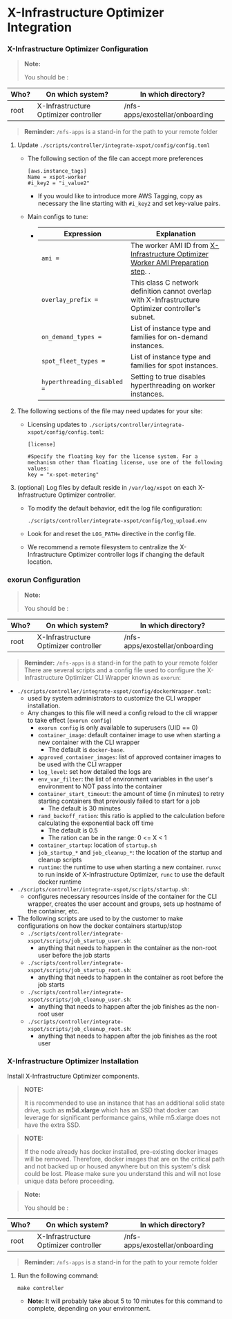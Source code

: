 # X-Infrastructure Optimizer Integration

### X-Infrastructure Optimizer Configuration <a href="#user-content-x-infrastructure-optimizer-configuration" id="user-content-x-infrastructure-optimizer-configuration"></a>

> **Note:**
>
> You should be :

| Who? | On which system?             | In which directory?             |
| ---- | ---------------------------- | ------------------------------- |
| root | X-Infrastructure Optimizer controller | /nfs-apps/exostellar/onboarding |

> **Reminder:** `/nfs-apps` is a stand-in for the path to your remote folder

1. Update `./scripts/controller/integrate-xspot/config/config.toml`
   *   The following section of the file can accept more preferences

       ```
       [aws.instance_tags]
       Name = xspot-worker
       #i_key2 = "i_value2"
       ```

       * If you would like to introduce more AWS Tagging, copy as necessary the line starting with `#i_key2` and set key-value pairs.
   * Main configs to tune:
     * | Expression                  | Explanation                                                                                                                                                 |
       | --------------------------- | ----------------------------------------------------------------------------------------------------------------------------------------------------------- |
       | `ami =`                     | The worker AMI ID from [X-Infrastructure Optimizer Worker AMI Preparation step](https://github.com/Exostellar-Labs/docs#x-infrastructure-optimizer-worker-ami-preparation). . |
       | `overlay_prefix =`          | This class C network definition cannot overlap with X-Infrastructure Optimizer controller's subnet.                                                                  |
       | `on_demand_types =`         | List of instance type and families for on-demand instances.                                                                                                 |
       | `spot_fleet_types =`        | List of instance type and families for spot instances.                                                                                                      |
       | `hyperthreading_disabled =` | Setting to true disables hyperthreading on worker instances.                                                                                                |
2. The following sections of the file may need updates for your site:
   *   Licensing updates to `./scripts/controller/integrate-xspot/config/config.toml`:

       ```
       [license]

       #Specify the floating key for the license system. For a mechanism other than floating license, use one of the following values:
       key = "x-spot-metering"
       ```
3. (optional) Log files by default reside in `/var/log/xspot` on each X-Infrastructure Optimizer controller.
   *   To modify the default behavior, edit the log file configuration:

       ```
       ./scripts/controller/integrate-xspot/config/log_upload.env
       ```
   * Look for and reset the `LOG_PATH=` directive in the config file.
   * We recommend a remote filesystem to centralize the X-Infrastructure Optimizer controller logs if changing the default location.

### exorun Configuration <a href="#user-content-exorun-configuration" id="user-content-exorun-configuration"></a>

> **Note:**
>
> You should be :

| Who? | On which system?             | In which directory?             |
| ---- | ---------------------------- | ------------------------------- |
| root | X-Infrastructure Optimizer controller | /nfs-apps/exostellar/onboarding |

> **Reminder:** `/nfs-apps` is a stand-in for the path to your remote folder There are several scripts and a config file used to configure the X-Infrastructure Optimizer CLI Wrapper known as `exorun`:

* `./scripts/controller/integrate-xspot/config/dockerWrapper.toml`:
  * used by system administrators to customize the CLI wrapper installation.
  * Any changes to this file will need a config reload to the cli wrapper to take effect (`exorun config`)
    * `exorun config` is only available to superusers (UID == 0)
    * `container_image`: default container image to use when starting a new container with the CLI wrapper
      * The default is `docker-base`.
    * `approved_container_images`: list of approved container images to be used with the CLI wrapper
    * `log_level`: set how detailed the logs are
    * `env_var_filter`: the list of environment variables in the user's environment to NOT pass into the container
    * `container_start_timeout`: the amount of time (in minutes) to retry starting containers that previously failed to start for a job
      * The default is 30 minutes
    * `rand_backoff_ration`: this ratio is applied to the calculation before calculating the exponential back off time
      * The default is 0.5
      * The ration can be in the range: 0 <= X < 1
    * `container_startup`: location of `startup.sh`
    * `job_startup_*` and `job_cleanup_*`: the location of the startup and cleanup scripts
    * `runtime`: the runtime to use when starting a new container. `runxc` to run inside of X-Infrastructure Optimizer, `runc` to use the default docker runtime
* `./scripts/controller/integrate-xspot/scripts/startup.sh`:
  * configures necessary resources inside of the container for the CLI wrapper, creates the user account and groups, sets up hostname of the container, etc.
* The following scripts are used to by the customer to make configurations on how the docker containers startup/stop
  * `./scripts/controller/integrate-xspot/scripts/job_startup_user.sh`:
    * anything that needs to happen in the container as the non-root user before the job starts
  * `./scripts/controller/integrate-xspot/scripts/job_startup_root.sh`:
    * anything that needs to happen in the container as root before the job starts
  * `./scripts/controller/integrate-xspot/scripts/job_cleanup_user.sh`:
    * anything that needs to happen after the job finishes as the non-root user
  * `./scripts/controller/integrate-xspot/scripts/job_cleanup_root.sh`:
    * anything that needs to happen after the job finishes as the root user

### X-Infrastructure Optimizer Installation <a href="#user-content-x-infrastructure-optimizer-installation" id="user-content-x-infrastructure-optimizer-installation"></a>

Install X-Infrastructure Optimizer components.

> **NOTE:**
>
> It is recommended to use an instance that has an additional solid state drive, such as **m5d.xlarge** which has an SSD that docker can leverage for significant performance gains, while m5.xlarge does not have the extra SSD.

> **NOTE:**
>
> If the node already has docker installed, pre-existing docker images will be removed. Therefore, docker images that are on the critical path and not backed up or housed anywhere but on this system's disk could be lost. Please make sure you understand this and will not lose unique data before proceeding.

> **Note:**
>
> You should be :

| Who? | On which system?             | In which directory?             |
| ---- | ---------------------------- | ------------------------------- |
| root | X-Infrastructure Optimizer controller | /nfs-apps/exostellar/onboarding |

> **Reminder:** `/nfs-apps` is a stand-in for the path to your remote folder

1.  Run the following command:

    ```
    make controller
    ```

    * **Note:** It will probably take about 5 to 10 minutes for this command to complete, depending on your environment.
